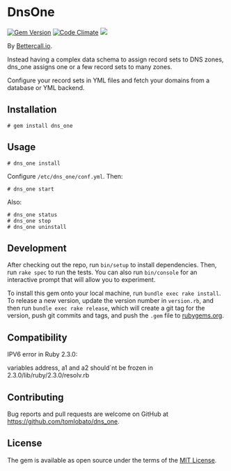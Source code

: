 # DnsOne

[![Gem Version](https://badge.fury.io/rb/dns_one.svg)](https://badge.fury.io/rb/dns_one)
[![Code Climate](https://codeclimate.com/github/tomlobato/dns_one.svg)](https://codeclimate.com/github/tomlobato/dns_one)
![](http://ruby-gem-downloads-badge.herokuapp.com/dns_one?type=total&label=gem%20downloads)
 
By [Bettercall.io](https://bettercall.io/).

Instead having a complex data schema to assign record sets to DNS zones, dns_one assigns one or a few record sets to many zones.

Configure your record sets in YML files and fetch your domains from a database or YML backend.

## Installation

    # gem install dns_one

## Usage

    # dns_one install

Configure ```/etc/dns_one/conf.yml```. Then:

    # dns_one start

Also:

    # dns_one status
    # dns_one stop
    # dns_one uninstall

## Development

After checking out the repo, run `bin/setup` to install dependencies. Then, run `rake spec` to run the tests. You can also run `bin/console` for an interactive prompt that will allow you to experiment.

To install this gem onto your local machine, run `bundle exec rake install`. To release a new version, update the version number in `version.rb`, and then run `bundle exec rake release`, which will create a git tag for the version, push git commits and tags, and push the `.gem` file to [rubygems.org](https://rubygems.org).

## Compatibility

IPV6 error in Ruby 2.3.0:  

variables address, a1 and a2 should`nt be frozen in 2.3.0/lib/ruby/2.3.0/resolv.rb

## Contributing

Bug reports and pull requests are welcome on GitHub at https://github.com/tomlobato/dns_one.


## License

The gem is available as open source under the terms of the [MIT License](http://opensource.org/licenses/MIT).

